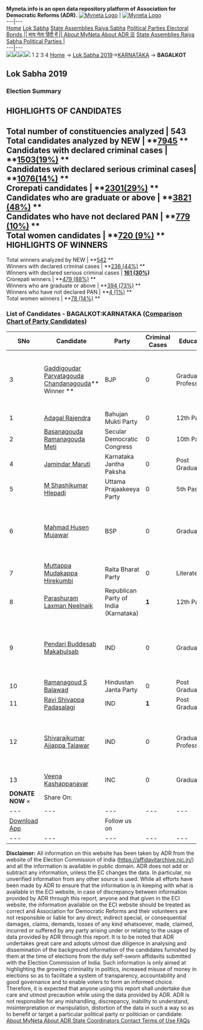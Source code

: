 **Myneta.info is an open data repository platform of Association for Democratic Reforms (ADR).**
[![Myneta Logo](https://www.myneta.info/lib/img/myneta-logo.png)](https://www.myneta.info/) | [![Myneta Logo](https://www.myneta.info/lib/img/adr-logo.png)](https://adrindia.org)  
---|---  
[Home](https://www.myneta.info/) [Lok Sabha](https://www.myneta.info/#ls "Lok Sabha") [ State Assemblies ](https://www.myneta.info/#sa "State Assemblies") [Rajya Sabha](https://www.myneta.info/#rs "Rajya Sabha") [Political Parties ](https://www.myneta.info/party "Political Parties") [ Electoral Bonds ](https://www.myneta.info/electoral_bonds "Electoral Bonds") [ || माय नेता हिंदी में || ](https://translate.google.co.in/translate?prev=hp&hl=en&js=y&u=www.myneta.info&sl=en&tl=hi&history_state0=) [ About MyNeta ](https://adrindia.org/content/about-myneta) [ About ADR ](https://adrindia.org/about-adr/who-we-are) [☰](javascript:void\(0\))
[ State Assemblies ](https://www.myneta.info/#sa "State Assemblies") [ Rajya Sabha ](https://www.myneta.info/#rs "Rajya Sabha") [ Political Parties ](https://www.myneta.info/party "Political Parties")
|   
---|---  
![](https://www.myneta.info/lib/img/banner/banner-1.png)![](https://www.myneta.info/lib/img/banner/banner-2.png)![](https://www.myneta.info/lib/img/banner/banner-3.png)![](https://www.myneta.info/lib/img/banner/banner-4.png)
1  2  3  4 
[Home](https://www.myneta.info/) → [Lok Sabha 2019](https://www.myneta.info/LokSabha2019/)→[KARNATAKA](https://www.myneta.info/LokSabha2019/index.php?action=show_constituencies&state_id=43) → **BAGALKOT**
### 
## Lok Sabha 2019
###  Election Summary 
HIGHLIGHTS OF CANDIDATES  
---  
Total number of constituencies analyzed |  543   
Total candidates analyzed by NEW | **[7945](https://www.myneta.info/LokSabha2019/index.php?action=summary&subAction=candidates_analyzed&sort=candidate#summary) **  
Candidates with declared criminal cases | **[1503(19%)](https://www.myneta.info/LokSabha2019/index.php?action=summary&subAction=crime&sort=candidate#summary) **  
Candidates with declared serious criminal cases| **[1076(14%)](https://www.myneta.info/LokSabha2019/index.php?action=summary&subAction=serious_crime&sort=candidate#summary) **  
Crorepati candidates | **[2301(29%)](https://www.myneta.info/LokSabha2019/index.php?action=summary&subAction=crorepati&sort=candidate#summary) **  
Candidates who are graduate or above | **[3821 (48%)](https://www.myneta.info/LokSabha2019/index.php?action=summary&subAction=education&sort=candidate#summary) **  
Candidates who have not declared PAN | **[779 (10%)](https://www.myneta.info/LokSabha2019/index.php?action=summary&subAction=without_pan&sort=candidate#summary) **  
Total women candidates | **[720 (9%)](https://www.myneta.info/LokSabha2019/index.php?action=summary&subAction=women_candidate&sort=candidate#summary) **  
HIGHLIGHTS OF WINNERS  
---  
Total winners analyzed by NEW | **[542](https://www.myneta.info/LokSabha2019/index.php?action=summary&subAction=winner_analyzed&sort=candidate#summary) **  
Winners with declared criminal cases | **[236 (44%)](https://www.myneta.info/LokSabha2019/index.php?action=summary&subAction=winner_crime&sort=candidate#summary) **  
Winners with declared serious criminal cases | **[161 (30%)](https://www.myneta.info/LokSabha2019/index.php?action=summary&subAction=winner_serious_crime&sort=candidate#summary)**  
Crorepati winners | **[479 (88%)](https://www.myneta.info/LokSabha2019/index.php?action=summary&subAction=winner_crorepati&sort=candidate#summary) **  
Winners who are graduate or above | **[394 (73%)](https://www.myneta.info/LokSabha2019/index.php?action=summary&subAction=winner_education&sort=candidate#summary) **  
Winners who have not declared PAN | **[4 (1%)](https://www.myneta.info/LokSabha2019/index.php?action=summary&subAction=winner_without_pan&sort=candidate#summary) **  
Total women winners | **[78 (14%)](https://www.myneta.info/LokSabha2019/index.php?action=summary&subAction=winner_women&sort=candidate#summary) **  
### List of Candidates - BAGALKOT:KARNATAKA ([Comparison Chart of Party Candidates](https://www.myneta.info/LokSabha2019/comparisonchart.php?constituency_id=618))
SNo | Candidate| Party| Criminal Cases| Education| Age| Total Assets| Liabilities  
---|---|---|---|---|---|---|---  
3  | [Gaddigoudar Parvatagouda Chandanagouda](https://www.myneta.info/LokSabha2019/candidate.php?candidate_id=7248)** Winner ** | BJP | 0 | Graduate Professional| 68 | ![](https://myneta.info/image_v2.php?myneta_folder=LokSabha2019&candidate_id=7248&col=ta) | ![](https://myneta.info/image_v2.php?myneta_folder=LokSabha2019&candidate_id=7248&col=lia)  
1  | [Adagal Rajendra](https://www.myneta.info/LokSabha2019/candidate.php?candidate_id=10495) | Bahujan Mukti Party | 0 | 12th Pass| 43 | Rs 18,58,950 ~ 18 Lacs+ | Rs 8,50,000 ~ 8 Lacs+  
2  | [Basanagouda Ramanagouda Meti](https://www.myneta.info/LokSabha2019/candidate.php?candidate_id=7247) | Secular Democratic Congress | 0 | 10th Pass| 47 | Rs 1,07,75,000 ~ 1 Crore+ | Rs 7,87,000 ~ 7 Lacs+  
4  | [Jamindar Maruti](https://www.myneta.info/LokSabha2019/candidate.php?candidate_id=10493) | Karnataka Jantha Paksha | 0 | Post Graduate| 37 | Rs 25,00,000 ~ 25 Lacs+ | Rs 0 ~   
5  | [M Shashikumar Hlepadi](https://www.myneta.info/LokSabha2019/candidate.php?candidate_id=7028) | Uttama Prajaakeeya Party | 0 | 5th Pass| 44 | Rs 2,99,73,500 ~ 2 Crore+ | Rs 11,00,000 ~ 11 Lacs+  
6  | [Mahmad Husen Mujawar](https://www.myneta.info/LokSabha2019/candidate.php?candidate_id=10491) | BSP | 0 | Graduate| 36 | ![](https://myneta.info/image_v2.php?myneta_folder=LokSabha2019&candidate_id=10491&col=ta) | ![](https://myneta.info/image_v2.php?myneta_folder=LokSabha2019&candidate_id=10491&col=lia)  
7  | [Muttappa Mudakappa Hirekumbi](https://www.myneta.info/LokSabha2019/candidate.php?candidate_id=10494) | Raita Bharat Party | 0 | Literate| 45 | Rs 10,00,000 ~ 10 Lacs+ | Rs 0 ~   
8  | [Parashuram Laxman Neelnaik](https://www.myneta.info/LokSabha2019/candidate.php?candidate_id=10492) | Republican Party of India (Karnataka) | **1** | 12th Pass| 48 | Rs 31,25,000 ~ 31 Lacs+ | Rs 0 ~   
9  | [Pendari Buddesab Makabulsab](https://www.myneta.info/LokSabha2019/candidate.php?candidate_id=10496) | IND | 0 | Graduate| 41 | ![](https://myneta.info/image_v2.php?myneta_folder=LokSabha2019&candidate_id=10496&col=ta) | ![](https://myneta.info/image_v2.php?myneta_folder=LokSabha2019&candidate_id=10496&col=lia)  
10  | [Ramanagoud S Balawad](https://www.myneta.info/LokSabha2019/candidate.php?candidate_id=7026) | Hindustan Janta Party | 0 | Post Graduate| 39 | Rs 2,73,750 ~ 2 Lacs+ | Rs 0 ~   
11  | [Ravi Shivappa Padasalagi](https://www.myneta.info/LokSabha2019/candidate.php?candidate_id=7027) | IND | **1** | Post Graduate| 42 | Rs 2,92,14,743 ~ 2 Crore+ | Rs 97,43,277 ~ 97 Lacs+  
12  | [Shivarajkumar Ajjappa Talawar](https://www.myneta.info/LokSabha2019/candidate.php?candidate_id=10498) | IND | 0 | Graduate Professional| 29 | ![](https://myneta.info/image_v2.php?myneta_folder=LokSabha2019&candidate_id=10498&col=ta) | ![](https://myneta.info/image_v2.php?myneta_folder=LokSabha2019&candidate_id=10498&col=lia)  
13  | [Veena Kashappanavar](https://www.myneta.info/LokSabha2019/candidate.php?candidate_id=7025) | INC | 0 | Graduate| 38 | Rs 7,83,75,219 ~ 7 Crore+ | Rs 2,67,84,734 ~ 2 Crore+  
|  **DONATE NOW** × |  Share On:  | [](https://api.whatsapp.com/send?text=https%3A%2F%2Fmyneta.info%2Fpunjab2022%2Findex.php%3Faction%3Dshow_constituencies%26state_id%3D19) | [](https://www.facebook.com/sharer/sharer.php?u=https%3A%2F%2Fmyneta.info%2Fpunjab2022%2Findex.php%3Faction%3Dshow_constituencies%26state_id%3D19) | [](https://twitter.com/share?url=https%3A%2F%2Fmyneta.info%2Fpunjab2022%2Findex.php%3Faction%3Dshow_constituencies%26state_id%3D19)  
---|---|---|---|---  
| [ Download App ](https://play.google.com/store/apps/details?id=com.webrosoft.myneta1&pcampaignid=pcampaignidMKT-Other-global-all-co-prtnr-py-PartBadge-Mar2515-1) | [](https://play.google.com/store/apps/details?id=com.webrosoft.myneta1&pcampaignid=pcampaignidMKT-Other-global-all-co-prtnr-py-PartBadge-Mar2515-1) |  Follow us on  | [](https://www.facebook.com/adrindia.org/) | [](https://twitter.com/adrspeaks) | [](https://groups.google.com/g/national-election-watch?hl=en&pli=1) | [](https://www.instagram.com/adrspeaks/) | [](https://www.youtube.com/user/adrspeaks) | [](https://sharechat.com/profile/adrspeaks)  
---|---|---|---|---|---|---|---|---  
**Disclaimer:** All information on this website has been taken by ADR from the website of the Election Commission of India (https://affidavitarchive.nic.in/) and all the information is available in public domain. ADR does not add or subtract any information, unless the EC changes the data. In particular, no unverified information from any other source is used. While all efforts have been made by ADR to ensure that the information is in keeping with what is available in the ECI website, in case of discrepancy between information provided by ADR through this report, anyone and that given in the ECI website, the information available on the ECI website should be treated as correct and Association for Democratic Reforms and their volunteers are not responsible or liable for any direct, indirect special, or consequential damages, claims, demands, losses of any kind whatsoever, made, claimed, incurred or suffered by any party arising under or relating to the usage of data provided by ADR through this report. It is to be noted that ADR undertakes great care and adopts utmost due diligence in analysing and dissemination of the background information of the candidates furnished by them at the time of elections from the duly self-sworn affidavits submitted with the Election Commission of India. Such information is only aimed at highlighting the growing criminality in politics, increased misuse of money in elections so as to facilitate a system of transparency, accountability and good governance and to enable voters to form an informed choice. Therefore, it is expected that anyone using this report shall undertake due care and utmost precaution while using the data provided by ADR. ADR is not responsible for any mishandling, discrepancy, inability to understand, misinterpretation or manipulation, distortion of the data in such a way so as to benefit or target a particular political party or politician or candidate. 
[ About MyNeta ](https://adrindia.org/content/about-myneta) [ About ADR ](https://adrindia.org/about-adr/who-we-are) [ State Coordinators ](https://adrindia.org/about-adr/state-coordinators) [ Contact ](https://adrindia.org/contact-us) [ Terms of Use ](https://adrindia.org/content/adr-terms-use) [ FAQs ](https://adrindia.org/content/faqs)
